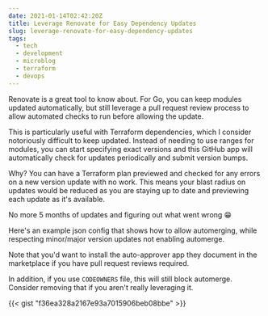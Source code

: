```yaml
---
date: 2021-01-14T02:42:20Z
title: Leverage Renovate for Easy Dependency Updates
slug: leverage-renovate-for-easy-dependency-updates
tags:
  - tech
  - development
  - microblog
  - terraform
  - devops
---
```


Renovate is a great tool to know about.
For Go, you can keep modules updated automatically, but still leverage a pull request review process to allow automated checks to run before allowing the update.

This is particularly useful with Terraform dependencies, which I consider notoriously difficult to keep updated.
Instead of needing to use ranges for modules, you can start specifying exact versions and this GitHub app will automatically check for updates periodically and submit version bumps.

Why? You can have a Terraform plan previewed and checked for any errors on a new version update with no work.
This means your blast radius on updates would be reduced as you are staying up to date and previewing each update as it's available.

No more 5 months of updates and figuring out what went wrong 😁

Here's an example json config that shows how to allow automerging, while respecting minor/major version updates not enabling automerge.

Note that you'd want to install the auto-approver app they document in the marketplace if you have pull request reviews required.

In addition, if you use `CODEOWNERS` file, this will still block automerge.
Consider removing that if you aren't really leveraging it.

{{< gist "f36ea328a2167e93a7015906beb08bbe" >}}
